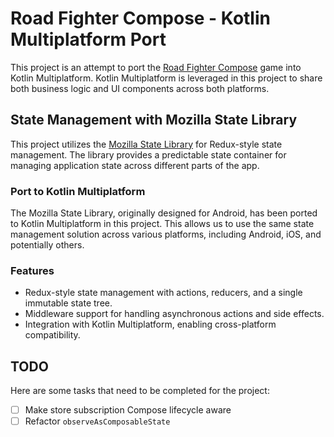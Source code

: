 # Road Fighter Compose - Kotlin Multiplatform Port

This project is an attempt to port the [Road Fighter Compose](https://github.com/kaiwalyakhasnis/Road-Fighter-Compose) game into Kotlin Multiplatform.
Kotlin Multiplatform is leveraged in this project to share both business logic and UI components across both platforms.

## State Management with Mozilla State Library

This project utilizes the [Mozilla State Library](https://github.com/mozilla-mobile/firefox-android/tree/main/android-components/components/lib/state) for Redux-style state management. The library provides a predictable state container for managing application state across different parts of the app.

### Port to Kotlin Multiplatform

The Mozilla State Library, originally designed for Android, has been ported to Kotlin Multiplatform in this project. This allows us to use the same state management solution across various platforms, including Android, iOS, and potentially others.

### Features

- Redux-style state management with actions, reducers, and a single immutable state tree.
- Middleware support for handling asynchronous actions and side effects.
- Integration with Kotlin Multiplatform, enabling cross-platform compatibility.

## TODO

Here are some tasks that need to be completed for the project:

- [ ] Make store subscription Compose lifecycle aware
- [ ] Refactor `observeAsComposableState`
